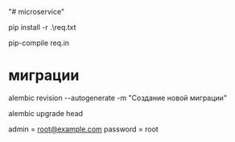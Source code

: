 "# microservice" 

pip install -r .\req.txt

pip-compile req.in

# миграции
alembic revision --autogenerate -m "Создание новой миграции" 

alembic upgrade head

admin = root@example.com
password = root